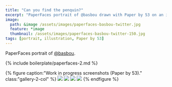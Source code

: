 ```yaml
---
title: "Can you find the penquin?"
excerpt: "PaperFaces portrait of @basbou drawn with Paper by 53 on an iPad."
image: 
  path: &image /assets/images/paperfaces-basbou-twitter.jpg 
  feature: *image
  thumbnail: /assets/images/paperfaces-basbou-twitter-150.jpg
tags: [portrait, illustration, Paper by 53]
---
```


PaperFaces portrait of [@basbou](https://twitter.com/basbou).

{% include boilerplate/paperfaces-2.md %}

{% figure caption:"Work in progress screenshots (Paper by 53)." class:"gallery-2-col" %}
[![](/assets/images/paperfaces-basbou-process-1-600.jpg)](/assets/images/paperfaces-basbou-process-1-lg.jpg)
[![](/assets/images/paperfaces-basbou-process-2-600.jpg)](/assets/images/paperfaces-basbou-process-2-lg.jpg)
[![](/assets/images/paperfaces-basbou-process-3-600.jpg)](/assets/images/paperfaces-basbou-process-3-lg.jpg)
[![](/assets/images/paperfaces-basbou-process-4-600.jpg)](/assets/images/paperfaces-basbou-process-4-lg.jpg)
{% endfigure %}
